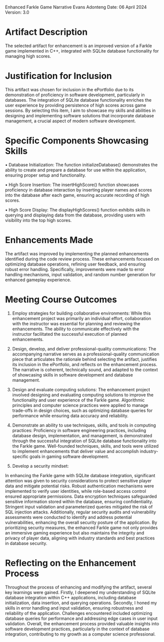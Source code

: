Enhanced Farkle Game Narrative
Evans Adonteng 
Date: 06 April 2024 
Version: 3.0

# Artifact Description
 The selected artifact for enhancement is an improved version of a Farkle game implemented in C++, integrated with SQLite database functionality for managing high scores. 

# Justification for Inclusion
This artifact was chosen for inclusion in the ePortfolio due to its demonstration of proficiency in software development, particularly in databases. The integration of SQLite database functionality enriches the user experience by providing persistence of high scores across game sessions. By selecting this item, I aim to showcase my skills and abilities in designing and implementing software solutions that incorporate database management, a crucial aspect of modern software development.

# Specific Components Showcasing Skills

•	Database Initialization: The function initializeDatabase() demonstrates the ability to create and prepare a database for use within the application, ensuring proper setup and functionality.

•	High Score Insertion: The insertHighScore() function showcases proficiency in database interaction by inserting player names and scores into the database after each game, ensuring accurate recording of high scores.

•	High Score Display: The displayHighScores() function exhibits skills in querying and displaying data from the database, providing users with visibility into the top high scores.
# Enhancements Made
The artifact was improved by implementing the planned enhancements identified during the code review process. These enhancements focused on optimizing database operations, refining user feedback, and ensuring robust error handling. Specifically, improvements were made to error handling mechanisms, input validation, and random number generation for enhanced gameplay experience.

# Meeting Course Outcomes

1.	Employ strategies for building collaborative environments: While this enhancement project was primarily an individual effort, collaboration with the instructor was essential for planning and reviewing the enhancements. The ability to communicate effectively with the instructor facilitated the successful execution of planned enhancements.

2.	Design, develop, and deliver professional-quality communications: The accompanying narrative serves as a professional-quality communication piece that articulates the rationale behind selecting the artifact, justifies its inclusion in the ePortfolio, and reflects on the enhancement process. The narrative is coherent, technically sound, and adapted to the context of showcasing skills in software development and database management.

3.	Design and evaluate computing solutions: The enhancement project involved designing and evaluating computing solutions to improve the functionality and user experience of the Farkle game. Algorithmic principles and computer science practices were applied to manage trade-offs in design choices, such as optimizing database queries for performance while ensuring data accuracy and reliability.

4.	Demonstrate an ability to use techniques, skills, and tools in computing practices: Proficiency in software engineering practices, including database design, implementation, and management, is demonstrated through the successful integration of SQLite database functionality into the Farkle game. Well-founded techniques, skills, and tools were utilized to implement enhancements that deliver value and accomplish industry-specific goals in gaming software development.

5.	Develop a security mindset: 

In enhancing the Farkle game with SQLite database integration, significant attention was given to security considerations to protect sensitive player data and mitigate potential risks. Robust authentication mechanisms were implemented to verify user identities, while role-based access control ensured appropriate permissions. Data encryption techniques safeguarded sensitive information stored within the database, ensuring confidentiality. Stringent input validation and parameterized queries mitigated the risk of SQL injection attacks. Additionally, regular security audits and vulnerability assessments were conducted to identify and address potential vulnerabilities, enhancing the overall security posture of the application. By prioritizing security measures, the enhanced Farkle game not only provides an immersive gaming experience but also maintains the integrity and privacy of player data, aligning with industry standards and best practices in database security.

# Reflecting on the Enhancement Process
Throughout the process of enhancing and modifying the artifact, several key learnings were gained. Firstly, I deepened my understanding of SQLite database integration within C++ applications, including database initialization, data insertion, and querying operations. Secondly, I honed my skills in error handling and input validation, ensuring robustness and reliability of the application. Challenges encountered included optimizing database queries for performance and addressing edge cases in user input validation. Overall, the enhancement process provided valuable insights into software development practices, particularly in the context of database integration, contributing to my growth as a computer science professional.


